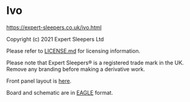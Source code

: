 Ivo
=====

https://expert-sleepers.co.uk/ivo.html

Copyright (c) 2021 Expert Sleepers Ltd

Please refer to [LICENSE.md](LICENSE.md) for licensing information.

Please note that Expert Sleepers® is a registered trade mark in the UK. Remove any branding before making a derivative work.

Front panel layout is [here](../panels).

Board and schematic are in [EAGLE](https://en.wikipedia.org/wiki/EAGLE_(program)) format.
